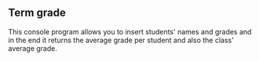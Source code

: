 ## Term grade

This console program allows you to insert students' names and grades and in the end it returns the average grade per student and also the class' average grade. 